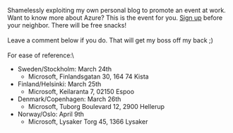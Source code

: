 Shamelessly exploiting my own personal blog to promote an event at work.
Want to know more about Azure? This is the event for you. [Sign
up](http://lp.lumagate.com/cloud-os-summit-2015) before your neighbor.
There will be free snacks!\
\
Leave a comment below if you do. That will get my boss off my back ;)\
\
For ease of reference:\

-   Sweden/Stockholm: March 24th
    -   Microsoft, Finlandsgatan 30, 164 74 Kista
-   Finland/Helsinki: March 25th
    -   Microsoft, Keilaranta 7, 02150 Espoo
-   Denmark/Copenhagen: March 26th
    -   Microsoft, Tuborg Boulevard 12, 2900 Hellerup
-   Norway/Oslo: April 9th
    -   Microsoft, Lysaker Torg 45, 1366 Lysaker

<div>

</div>
